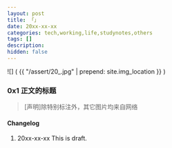 ```yaml
---
layout: post
title: 「」
date: 20xx-xx-xx
categories: tech,working,life,studynotes,others
tags: []
description: 
hidden: false
---
```


![]
(  {{ "/assert/20_.jpg" | prepend: site.img_location }}  )

### 0x1 正文的标题






> [声明]除特别标注外，其它图片均来自网络

#### Changelog
1. 20xx-xx-xx  This is draft.
